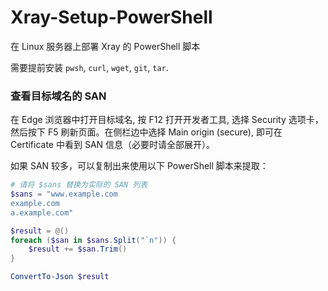 # Xray-Setup-PowerShell

在 Linux 服务器上部署 Xray 的 PowerShell 脚本

需要提前安装 `pwsh`, `curl`, `wget`, `git`, `tar`.

### 查看目标域名的 SAN

在 Edge 浏览器中打开目标域名, 按 F12 打开开发者工具, 选择 Security 选项卡，
然后按下 F5 刷新页面。在侧栏边中选择 Main origin (secure), 即可在
Certificate 中看到 SAN 信息（必要时请全部展开）。

如果 SAN 较多，可以复制出来使用以下 PowerShell 脚本来提取：

```powershell
# 请将 $sans 替换为实际的 SAN 列表
$sans = "www.example.com
example.com
a.example.com"

$result = @()
foreach ($san in $sans.Split("`n")) {
    $result += $san.Trim()
}

ConvertTo-Json $result
```
